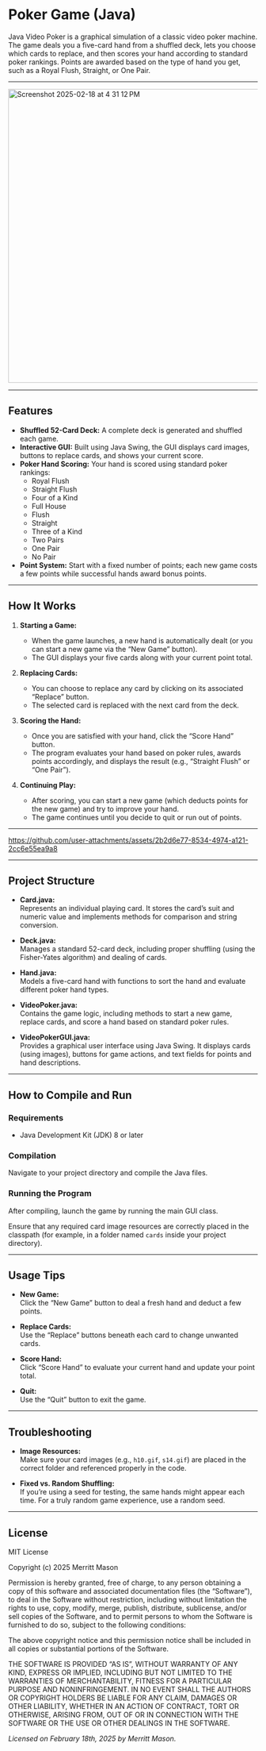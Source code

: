 # Poker Game (Java)

Java Video Poker is a graphical simulation of a classic video poker machine. The game deals you a five-card hand from a shuffled deck, lets you choose which cards to replace, and then scores your hand according to standard poker rankings. Points are awarded based on the type of hand you get, such as a Royal Flush, Straight, or One Pair.

---
<img width="592" alt="Screenshot 2025-02-18 at 4 31 12 PM" src="https://github.com/user-attachments/assets/463deafa-e772-4554-917b-9153f136cd71" />

---

## Features

- **Shuffled 52-Card Deck:** A complete deck is generated and shuffled each game.
- **Interactive GUI:** Built using Java Swing, the GUI displays card images, buttons to replace cards, and shows your current score.
- **Poker Hand Scoring:** Your hand is scored using standard poker rankings:
  - Royal Flush
  - Straight Flush
  - Four of a Kind
  - Full House
  - Flush
  - Straight
  - Three of a Kind
  - Two Pairs
  - One Pair
  - No Pair
- **Point System:** Start with a fixed number of points; each new game costs a few points while successful hands award bonus points.

---

## How It Works

1. **Starting a Game:**
   - When the game launches, a new hand is automatically dealt (or you can start a new game via the “New Game” button).
   - The GUI displays your five cards along with your current point total.

2. **Replacing Cards:**
   - You can choose to replace any card by clicking on its associated “Replace” button.
   - The selected card is replaced with the next card from the deck.

3. **Scoring the Hand:**
   - Once you are satisfied with your hand, click the “Score Hand” button.
   - The program evaluates your hand based on poker rules, awards points accordingly, and displays the result (e.g., “Straight Flush” or “One Pair”).

4. **Continuing Play:**
   - After scoring, you can start a new game (which deducts points for the new game) and try to improve your hand.
   - The game continues until you decide to quit or run out of points.

---

https://github.com/user-attachments/assets/2b2d6e77-8534-4974-a121-2cc6e55ea9a8

---
## Project Structure

- **Card.java:**  
  Represents an individual playing card. It stores the card’s suit and numeric value and implements methods for comparison and string conversion.

- **Deck.java:**  
  Manages a standard 52-card deck, including proper shuffling (using the Fisher-Yates algorithm) and dealing of cards.

- **Hand.java:**  
  Models a five-card hand with functions to sort the hand and evaluate different poker hand types.

- **VideoPoker.java:**  
  Contains the game logic, including methods to start a new game, replace cards, and score a hand based on standard poker rules.

- **VideoPokerGUI.java:**  
  Provides a graphical user interface using Java Swing. It displays cards (using images), buttons for game actions, and text fields for points and hand descriptions.

---

## How to Compile and Run

### Requirements
- Java Development Kit (JDK) 8 or later

### Compilation
Navigate to your project directory and compile the Java files.

### Running the Program
After compiling, launch the game by running the main GUI class.

Ensure that any required card image resources are correctly placed in the classpath (for example, in a folder named `cards` inside your project directory).

---

## Usage Tips

- **New Game:**  
  Click the “New Game” button to deal a fresh hand and deduct a few points.

- **Replace Cards:**  
  Use the “Replace” buttons beneath each card to change unwanted cards.

- **Score Hand:**  
  Click “Score Hand” to evaluate your current hand and update your point total.

- **Quit:**  
  Use the “Quit” button to exit the game.

---

## Troubleshooting

- **Image Resources:**  
  Make sure your card images (e.g., `h10.gif`, `s14.gif`) are placed in the correct folder and referenced properly in the code.

- **Fixed vs. Random Shuffling:**  
  If you’re using a seed for testing, the same hands might appear each time. For a truly random game experience, use a random seed.

---

## License

MIT License

Copyright (c) 2025 Merritt Mason

Permission is hereby granted, free of charge, to any person obtaining a copy of this software and associated documentation files (the “Software”), to deal in the Software without restriction, including without limitation the rights to use, copy, modify, merge, publish, distribute, sublicense, and/or sell copies of the Software, and to permit persons to whom the Software is furnished to do so, subject to the following conditions:

The above copyright notice and this permission notice shall be included in all copies or substantial portions of the Software.

THE SOFTWARE IS PROVIDED “AS IS”, WITHOUT WARRANTY OF ANY KIND, EXPRESS OR IMPLIED, INCLUDING BUT NOT LIMITED TO THE WARRANTIES OF MERCHANTABILITY, FITNESS FOR A PARTICULAR PURPOSE AND NONINFRINGEMENT. IN NO EVENT SHALL THE AUTHORS OR COPYRIGHT HOLDERS BE LIABLE FOR ANY CLAIM, DAMAGES OR OTHER LIABILITY, WHETHER IN AN ACTION OF CONTRACT, TORT OR OTHERWISE, ARISING FROM, OUT OF OR IN CONNECTION WITH THE SOFTWARE OR THE USE OR OTHER DEALINGS IN THE SOFTWARE.

*Licensed on February 18th, 2025 by Merritt Mason.*
